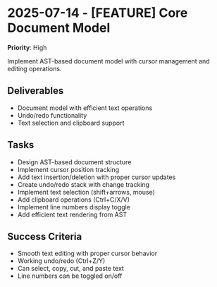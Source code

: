# 2025-07-14 - [FEATURE] Core Document Model
**Priority**: High

Implement AST-based document model with cursor management and editing operations.

## Deliverables
- Document model with efficient text operations
- Undo/redo functionality
- Text selection and clipboard support

## Tasks
- Design AST-based document structure
- Implement cursor position tracking
- Add text insertion/deletion with proper cursor updates
- Create undo/redo stack with change tracking
- Implement text selection (shift+arrows, mouse)
- Add clipboard operations (Ctrl+C/X/V)
- Implement line numbers display toggle
- Add efficient text rendering from AST

## Success Criteria
- Smooth text editing with proper cursor behavior
- Working undo/redo (Ctrl+Z/Y)
- Can select, copy, cut, and paste text
- Line numbers can be toggled on/off